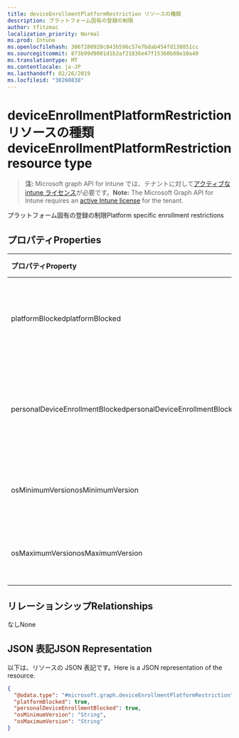 ```yaml
---
title: deviceEnrollmentPlatformRestriction リソースの種類
description: プラットフォーム固有の登録の制限
author: tfitzmac
localization_priority: Normal
ms.prod: Intune
ms.openlocfilehash: 306f280928c843b596c57e7bdab454fd138851cc
ms.sourcegitcommit: 873b99d9001d1b2af21836e47f15360b08e10a40
ms.translationtype: MT
ms.contentlocale: ja-JP
ms.lasthandoff: 02/26/2019
ms.locfileid: "30260838"
---
```

# <a name="deviceenrollmentplatformrestriction-resource-type"></a><span data-ttu-id="2f609-103">deviceEnrollmentPlatformRestriction リソースの種類</span><span class="sxs-lookup"><span data-stu-id="2f609-103">deviceEnrollmentPlatformRestriction resource type</span></span>

> <span data-ttu-id="2f609-104">**注:** Microsoft graph API for Intune では、テナントに対して[アクティブな intune ライセンス](https://go.microsoft.com/fwlink/?linkid=839381)が必要です。</span><span class="sxs-lookup"><span data-stu-id="2f609-104">**Note:** The Microsoft Graph API for Intune requires an [active Intune license](https://go.microsoft.com/fwlink/?linkid=839381) for the tenant.</span></span>

<span data-ttu-id="2f609-105">プラットフォーム固有の登録の制限</span><span class="sxs-lookup"><span data-stu-id="2f609-105">Platform specific enrollment restrictions</span></span>

## <a name="properties"></a><span data-ttu-id="2f609-106">プロパティ</span><span class="sxs-lookup"><span data-stu-id="2f609-106">Properties</span></span>
|<span data-ttu-id="2f609-107">プロパティ</span><span class="sxs-lookup"><span data-stu-id="2f609-107">Property</span></span>|<span data-ttu-id="2f609-108">型</span><span class="sxs-lookup"><span data-stu-id="2f609-108">Type</span></span>|<span data-ttu-id="2f609-109">説明</span><span class="sxs-lookup"><span data-stu-id="2f609-109">Description</span></span>|
|:---|:---|:---|
|<span data-ttu-id="2f609-110">platformBlocked</span><span class="sxs-lookup"><span data-stu-id="2f609-110">platformBlocked</span></span>|<span data-ttu-id="2f609-111">Boolean</span><span class="sxs-lookup"><span data-stu-id="2f609-111">Boolean</span></span>|<span data-ttu-id="2f609-112">登録で対象プラットフォームをブロックします</span><span class="sxs-lookup"><span data-stu-id="2f609-112">Block the platform from enrolling</span></span>|
|<span data-ttu-id="2f609-113">personalDeviceEnrollmentBlocked</span><span class="sxs-lookup"><span data-stu-id="2f609-113">personalDeviceEnrollmentBlocked</span></span>|<span data-ttu-id="2f609-114">ブール型 (Boolean)</span><span class="sxs-lookup"><span data-stu-id="2f609-114">Boolean</span></span>|<span data-ttu-id="2f609-115">個人所有のデバイスの登録をブロックします</span><span class="sxs-lookup"><span data-stu-id="2f609-115">Block personally owned devices from enrolling</span></span>|
|<span data-ttu-id="2f609-116">osMinimumVersion</span><span class="sxs-lookup"><span data-stu-id="2f609-116">osMinimumVersion</span></span>|<span data-ttu-id="2f609-117">String</span><span class="sxs-lookup"><span data-stu-id="2f609-117">String</span></span>|<span data-ttu-id="2f609-118">サポートされる最小 OS バージョン</span><span class="sxs-lookup"><span data-stu-id="2f609-118">Min OS version supported</span></span>|
|<span data-ttu-id="2f609-119">osMaximumVersion</span><span class="sxs-lookup"><span data-stu-id="2f609-119">osMaximumVersion</span></span>|<span data-ttu-id="2f609-120">文字列型 (String)</span><span class="sxs-lookup"><span data-stu-id="2f609-120">String</span></span>|<span data-ttu-id="2f609-121">サポートされる最大 OS バージョン</span><span class="sxs-lookup"><span data-stu-id="2f609-121">Max OS version supported</span></span>|

## <a name="relationships"></a><span data-ttu-id="2f609-122">リレーションシップ</span><span class="sxs-lookup"><span data-stu-id="2f609-122">Relationships</span></span>
<span data-ttu-id="2f609-123">なし</span><span class="sxs-lookup"><span data-stu-id="2f609-123">None</span></span>

## <a name="json-representation"></a><span data-ttu-id="2f609-124">JSON 表記</span><span class="sxs-lookup"><span data-stu-id="2f609-124">JSON Representation</span></span>
<span data-ttu-id="2f609-125">以下は、リソースの JSON 表記です。</span><span class="sxs-lookup"><span data-stu-id="2f609-125">Here is a JSON representation of the resource.</span></span>
<!-- {
  "blockType": "resource",
  "@odata.type": "microsoft.graph.deviceEnrollmentPlatformRestriction"
}
-->
``` json
{
  "@odata.type": "#microsoft.graph.deviceEnrollmentPlatformRestriction",
  "platformBlocked": true,
  "personalDeviceEnrollmentBlocked": true,
  "osMinimumVersion": "String",
  "osMaximumVersion": "String"
}
```



